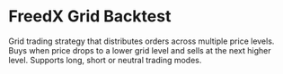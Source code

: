 # FreedX Grid Backtest

Grid trading strategy that distributes orders across multiple price levels.
Buys when price drops to a lower grid level and sells at the next higher level.
Supports long, short or neutral trading modes.
